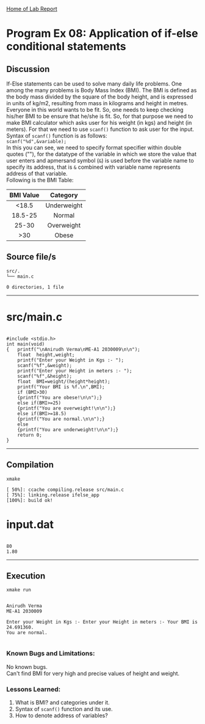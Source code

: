 [Home of Lab Report](../lab.html)

# Program Ex 08: Application of if-else conditional statements

## Discussion

If-Else statements can be used to solve many daily life problems. One among the many problems is Body Mass Index (BMI). The BMI is defined as the body mass divided by the square of the body height, and is expressed in units of kg/m2, resulting from mass in kilograms and height in metres. Everyone in this world wants to be fit. So, one needs to keep checking his/her BMI to be ensure that he/she is fit. So, for that purpose we need to make BMI calculator which asks user for his weight (in kgs) and height (in meters). For that we need to use `scanf()` function to ask user for the input. Syntax of `scanf()` function is as follows:  
`scanf("%d",&variable);`  
In this you can see, we need to specify format specifier within double quotes (""), for the datatype of the variable in which we store the value that user enters and apmersand symbol (`&`) is used before the variable name to specify its address, that is `&` combined with variable name represents address of that variable.  
Following is the BMI Table:
  
| BMI Value | Category |
| :-------: | :------: |
| <18.5 | Underweight |
| 18.5-25 | Normal |
| 25-30 | Overweight |
| >30 | Obese |

## Source file/s

```
src/.
└── main.c

0 directories, 1 file
```

---


# src/main.c

```

#include <stdio.h>
int main(void)
{   printf("\nAnirudh Verma\nME-A1 2030009\n\n");
    float  height,weight;
    printf("Enter your Weight in Kgs :- ");
    scanf("%f",&weight);
    printf("Enter your Height in meters :- ");
    scanf("%f",&height);
    float  BMI=weight/(height*height);
    printf("Your BMI is %f.\n",BMI);
    if (BMI>30)
    {printf("You are obese!\n\n");}
    else if(BMI>=25)
    {printf("You are overweight!\n\n");}
    else if(BMI>=18.5)
    {printf("You are normal.\n\n");}
    else
    {printf("You are underweight!\n\n");}
    return 0;
}

```

---

## Compilation

```
xmake

[ 50%]: ccache compiling.release src/main.c
[ 75%]: linking.release ifelse_app
[100%]: build ok!

```

# input.dat

```

80
1.80

```

---


## Execution
```
xmake run


Anirudh Verma
ME-A1 2030009

Enter your Weight in Kgs :- Enter your Height in meters :- Your BMI is 24.691360.
You are normal.


```

### Known Bugs and Limitations:

No known bugs.  
Can't find BMI for very high and precise values of height and weight.

### Lessons Learned:

1. What is BMI? and categories under it.
2. Syntax of `scanf()` function and its use.
3. How to denote address of variables?
